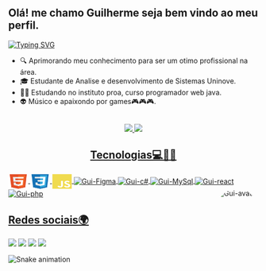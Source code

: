 ## Olá! me chamo Guilherme seja bem vindo ao meu perfil.
[![Typing SVG](https://readme-typing-svg.herokuapp.com?color=%FFFF85ff&size=18&duration=6000&center=true&vCenter=true&width=600&lines=Hello+World+%3C3)](https://git.io/typing-svg)<br>


- 🔍 Aprimorando meu conhecimento para ser um otimo profissional na área.
- 🎓 Estudante de Analise e desenvolvimento de Sistemas Uninove.
- 👨‍💻 Estudando no instituto proa, curso programador web java.
- 👽 Músico e apaixondo por games🎮🎮🎮.
<br>
<div align="center">
  <a href="https://github.com/GuiDEV1">
  <img height="180em"  src="https://github-readme-stats.vercel.app/api?username=GuiDEV1&show_icons=true&theme=dark&include_all_commits=true&count_private=true"/> 
  <img height="180em" src="https://github-readme-stats.vercel.app/api/top-langs/?username=GuiDEV1&layout=compact&langs_count=7&theme=dark"/>
</div>

 <h2 align="center">Tecnologias💻👨‍💻</h2>
<div style="display: inline_block">
  <img align="center" alt="Gui-HTML" height="30" width="40" src="https://raw.githubusercontent.com/devicons/devicon/master/icons/html5/html5-original.svg">
  <img align="center" alt="Gui-CSS" height="30" width="40" src="https://raw.githubusercontent.com/devicons/devicon/master/icons/css3/css3-original.svg">
  <img align="center" alt="Gui-Js" height="30" width="40" src="https://raw.githubusercontent.com/devicons/devicon/master/icons/javascript/javascript-plain.svg">
   <img align="center"alt="Gui-Figma" height="30" width="40" src="https://cdn.jsdelivr.net/gh/devicons/devicon/icons/figma/figma-original.svg" />
   <img align="center"alt="Gui-c#" height="30" width="40" src="https://cdn.jsdelivr.net/gh/devicons/devicon/icons/csharp/csharp-original.svg" />
   <img  align="center"alt="Gui-MySql" height="55" width="80" src="https://cdn.jsdelivr.net/gh/devicons/devicon/icons/mysql/mysql-original-wordmark.svg" />
   <img align="center"alt="Gui-react" height="40" width="70" src="https://cdn.jsdelivr.net/gh/devicons/devicon/icons/react/react-original-wordmark.svg" />
   <img align="center"alt="Gui-php" height="70" width="60" src="https://cdn.jsdelivr.net/gh/devicons/devicon/icons/php/php-original.svg" />
   
  
   
  <img align="right" alt="Gui-avatar" height="150" style="border-radius:50px;" src="https://cdn.discordapp.com/attachments/773372240686350356/1001199871631556628/ae31a329-648e-44d6-8856-23e232cf9ac0.jpg">
</div>
  
  ##
   <h2>Redes sociais🌍</h2>
<div>
   <a href="https://www.youtube.com/channel/UCjA58Z4RbtSdHOAFwdn6o2g" target="_blank"><img src="https://img.shields.io/badge/YouTube-FF0000?style=for-the-badge&logo=youtube&logoColor=white" target="_blank"></a>
  <a href="https://instagram.com/guilherme.mascarenhas.7399" target="_blank"><img src="https://img.shields.io/badge/-Instagram-%23E4405F?style=for-the-badge&logo=instagram&logoColor=white" target="_blank"></a>
  <a href = "mailto:guilhermemascarenhas21g@gmail.com"><img src="https://img.shields.io/badge/-Gmail-%23333?style=for-the-badge&logo=gmail&logoColor=white" target="_blank"></a>
  <a href="https://www.linkedin.com/in/guilherme-mascarenhas-dias-254844236/" target="_blank"><img src="https://img.shields.io/badge/-LinkedIn-%230077B5?style=for-the-badge&logo=linkedin&logoColor=white" target="_blank"></a> 
  
  ![Snake animation](https://github.com/GuiDEV1/GuiDEV1/blob/output/github-contribution-grid-snake.svg)
</div>
